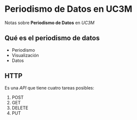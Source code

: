 #  Periodismo de Datos en UC3M

Notas sobre **Periodismo de Datos** en *UC3M*

## Qué es el periodismo de datos
- Periodismo
- Visualización
- Datos

## HTTP
Es una _API_ que tiene cuatro tareas posibles:
1. POST
2. GET
3. DELETE
4. PUT
